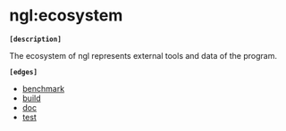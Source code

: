 # ngl:ecosystem

__`[description]`__

The ecosystem of ngl represents external tools and data of the program.

__`[edges]`__

- [benchmark](../ecosystem/benchmark.md)
- [build](../ecosystem/build.md)
- [doc](../ecosystem/doc.md)
- [test](../ecosystem/test.md)
